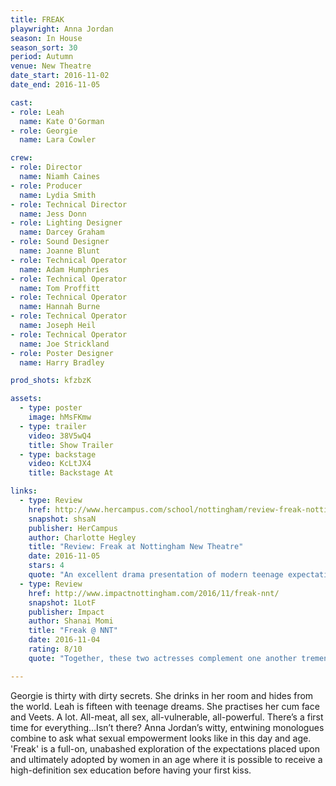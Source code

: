 ```yaml
---
title: FREAK
playwright: Anna Jordan
season: In House
season_sort: 30
period: Autumn
venue: New Theatre
date_start: 2016-11-02
date_end: 2016-11-05

cast:
- role: Leah
  name: Kate O'Gorman
- role: Georgie
  name: Lara Cowler

crew:
- role: Director
  name: Niamh Caines
- role: Producer
  name: Lydia Smith
- role: Technical Director
  name: Jess Donn
- role: Lighting Designer
  name: Darcey Graham
- role: Sound Designer
  name: Joanne Blunt
- role: Technical Operator
  name: Adam Humphries
- role: Technical Operator
  name: Tom Proffitt
- role: Technical Operator
  name: Hannah Burne
- role: Technical Operator
  name: Joseph Heil
- role: Technical Operator
  name: Joe Strickland
- role: Poster Designer
  name: Harry Bradley

prod_shots: kfzbzK

assets:
  - type: poster
    image: hMsFKmw
  - type: trailer
    video: 38V5wQ4
    title: Show Trailer
  - type: backstage
    video: KcLtJX4
    title: Backstage At

links:
  - type: Review
    href: http://www.hercampus.com/school/nottingham/review-freak-nottingham-new-theatre
    snapshot: shsaN
    publisher: HerCampus
    author: Charlotte Hegley
    title: "Review: Freak at Nottingham New Theatre"
    date: 2016-11-05
    stars: 4
    quote: "An excellent drama presentation of modern teenage expectations of sex compared almost too closely to the consequences of adult desire."
  - type: Review
    href: http://www.impactnottingham.com/2016/11/freak-nnt/
    snapshot: 1LotF
    publisher: Impact
    author: Shanai Momi
    title: "Freak @ NNT"
    date: 2016-11-04
    rating: 8/10
    quote: "Together, these two actresses complement one another tremendously, making them an easy partnership for the audience to resonate with."

---
```


Georgie is thirty with dirty secrets. She drinks in her room and hides from the world. Leah is fifteen with teenage dreams. She practises her cum face and Veets. A lot. All-meat, all sex, all-vulnerable, all-powerful. There’s a first time for everything…Isn’t there? Anna Jordan’s witty, entwining monologues combine to ask what sexual empowerment looks like in this day and age. 'Freak' is a full-on, unabashed exploration of the expectations placed upon and ultimately adopted by women in an age where it is possible to receive a high-definition sex education before having your first kiss.
